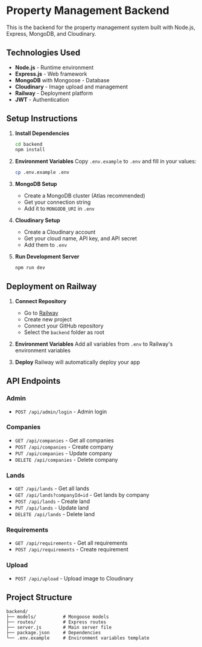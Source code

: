# Property Management Backend

This is the backend for the property management system built with Node.js, Express, MongoDB, and Cloudinary.

## Technologies Used

- **Node.js** - Runtime environment
- **Express.js** - Web framework
- **MongoDB** with Mongoose - Database
- **Cloudinary** - Image upload and management
- **Railway** - Deployment platform
- **JWT** - Authentication

## Setup Instructions

1. **Install Dependencies**
   ```bash
   cd backend
   npm install
   ```

2. **Environment Variables**
   Copy `.env.example` to `.env` and fill in your values:
   ```bash
   cp .env.example .env
   ```

3. **MongoDB Setup**
   - Create a MongoDB cluster (Atlas recommended)
   - Get your connection string
   - Add it to `MONGODB_URI` in `.env`

4. **Cloudinary Setup**
   - Create a Cloudinary account
   - Get your cloud name, API key, and API secret
   - Add them to `.env`

5. **Run Development Server**
   ```bash
   npm run dev
   ```

## Deployment on Railway

1. **Connect Repository**
   - Go to [Railway](https://railway.app)
   - Create new project
   - Connect your GitHub repository
   - Select the `backend` folder as root

2. **Environment Variables**
   Add all variables from `.env` to Railway's environment variables

3. **Deploy**
   Railway will automatically deploy your app

## API Endpoints

### Admin
- `POST /api/admin/login` - Admin login

### Companies
- `GET /api/companies` - Get all companies
- `POST /api/companies` - Create company
- `PUT /api/companies` - Update company
- `DELETE /api/companies` - Delete company

### Lands
- `GET /api/lands` - Get all lands
- `GET /api/lands?companyId=id` - Get lands by company
- `POST /api/lands` - Create land
- `PUT /api/lands` - Update land
- `DELETE /api/lands` - Delete land

### Requirements
- `GET /api/requirements` - Get all requirements
- `POST /api/requirements` - Create requirement

### Upload
- `POST /api/upload` - Upload image to Cloudinary

## Project Structure

```
backend/
├── models/          # Mongoose models
├── routes/          # Express routes
├── server.js        # Main server file
├── package.json     # Dependencies
└── .env.example     # Environment variables template
```